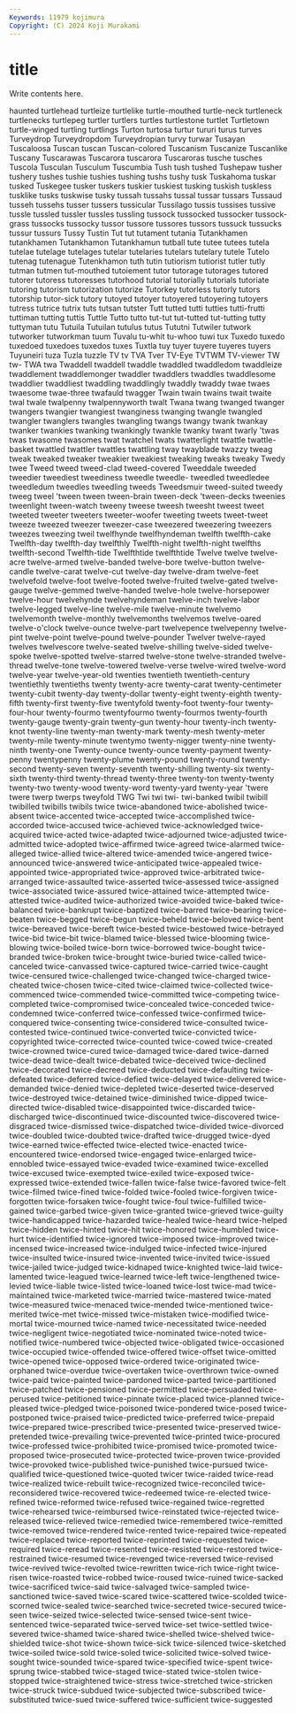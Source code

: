 ```yaml
---
Keywords: 11979 kojimura
Copyright: (C) 2024 Koji Murakami
---
```


# title

Write contents here.



haunted turtlehead turtleize turtlelike turtle-mouthed turtle-neck turtleneck turtlenecks turtlepeg
turtler turtlers turtles turtlestone turtlet Turtletown turtle-winged turtling turtlings Turton
turtosa turtur tururi turus turves Turveydrop Turveydropdom Turveydropian turvy turwar
Tusayan Tuscaloosa Tuscan tuscan Tuscan-colored Tuscanism Tuscanize Tuscanlike Tuscany Tuscarawas
Tuscarora tuscarora Tuscaroras tusche tusches Tuscola Tusculan Tusculum Tuscumbia Tush
tush tushed Tushepaw tusher tushery tushes tushie tushies tushing tushs
tushy tusk Tuskahoma tuskar tusked Tuskegee tusker tuskers tuskier tuskiest
tusking tuskish tuskless tusklike tusks tuskwise tusky tussah tussahs tussal
tussar tussars Tussaud tusseh tussehs tusser tussers tussicular Tussilago tussis
tussises tussive tussle tussled tussler tussles tussling tussock tussocked tussocker
tussock-grass tussocks tussocky tussor tussore tussores tussors tussuck tussucks tussur
tussurs Tussy Tustin Tut tut tutament tutania Tutankhamen tutankhamen Tutankhamon
Tutankhamun tutball tute tutee tutees tutela tutelae tutelage tutelages tutelar
tutelaries tutelars tutelary tutele Tutelo tutenag tutenague Tutenkhamon tuth tutin
tutiorism tutiorist tutler tutly tutman tutmen tut-mouthed tutoiement tutor tutorage
tutorages tutored tutorer tutoress tutoresses tutorhood tutorial tutorially tutorials tutoriate
tutoring tutorism tutorization tutorize Tutorkey tutorless tutorly tutors tutorship tutor-sick
tutory tutoyed tutoyer tutoyered tutoyering tutoyers tutress tutrice tutrix tuts
tutsan tutster Tutt tutted tutti tutties tutti-frutti tuttiman tutting tuttis
Tuttle Tutto tutto tut-tut tut-tutted tut-tutting tutty tuttyman tutu Tutuila
Tutuilan tutulus tutus Tututni Tutwiler tutwork tutworker tutworkman tuum Tuvalu
tu-whit tu-whoo tuwi tux Tuxedo tuxedo tuxedoed tuxedoes tuxedos tuxes
Tuxtla tuy tuyer tuyere tuyeres tuyers Tuyuneiri tuza Tuzla tuzzle
TV tv TVA Tver TV-Eye TVTWM TV-viewer TW tw- TWA
twa Twaddell twaddell twaddle twaddled twaddledom twaddleize twaddlement twaddlemonger twaddler
twaddlers twaddles twaddlesome twaddlier twaddliest twaddling twaddlingly twaddly twaddy twae
twaes twaesome twae-three twafauld twagger Twain twain twains twait twaite
twal twale twalpenny twalpennyworth twalt Twana twang twanged twanger twangers
twangier twangiest twanginess twanging twangle twangled twangler twanglers twangles twangling
twangs twangy twank twankay twanker twankies twanking twankingly twankle twanky
twant twarly 'twas twas twasome twasomes twat twatchel twats twatterlight
twattle twattle-basket twattled twattler twattles twattling tway twayblade twazzy tweag
tweak tweaked tweaker tweakier tweakiest tweaking tweaks tweaky Twedy twee
Tweed tweed tweed-clad tweed-covered Tweeddale tweeded tweedier tweediest tweediness tweedle
tweedle- tweedled tweedledee tweedledum tweedles tweedling tweeds Tweedsmuir tweed-suited tweedy
tweeg tweel 'tween tween tween-brain tween-deck 'tween-decks tweenies tweenlight tween-watch
tweeny tweese tweesh tweesht tweest tweet tweeted tweeter tweeters tweeter-woofer
tweeting tweets tweet-tweet tweeze tweezed tweezer tweezer-case tweezered tweezering tweezers
tweezes tweezing tweil twelfhynde twelfhyndeman twelfth twelfth-cake Twelfth-day twelfth-day twelfthly
Twelfth-night twelfth-night twelfths twelfth-second Twelfth-tide Twelfthtide twelfthtide Twelve twelve twelve-acre
twelve-armed twelve-banded twelve-bore twelve-button twelve-candle twelve-carat twelve-cut twelve-day twelve-dram twelve-feet
twelvefold twelve-foot twelve-footed twelve-fruited twelve-gated twelve-gauge twelve-gemmed twelve-handed twelve-hole twelve-horsepower
twelve-hour twelvehynde twelvehyndeman twelve-inch twelve-labor twelve-legged twelve-line twelve-mile twelve-minute twelvemo
twelvemonth twelve-monthly twelvemonths twelvemos twelve-oared twelve-o'clock twelve-ounce twelve-part twelvepence twelvepenny
twelve-pint twelve-point twelve-pound twelve-pounder Twelver twelve-rayed twelves twelvescore twelve-seated twelve-shilling
twelve-sided twelve-spoke twelve-spotted twelve-starred twelve-stone twelve-stranded twelve-thread twelve-tone twelve-towered twelve-verse
twelve-wired twelve-word twelve-year twelve-year-old twenties twentieth twentieth-century twentiethly twentieths twenty
twenty-acre twenty-carat twenty-centimeter twenty-cubit twenty-day twenty-dollar twenty-eight twenty-eighth twenty-fifth twenty-first
twenty-five twentyfold twenty-foot twenty-four twenty-four-hour twenty-fourmo twentyfourmo twenty-fourmos twenty-fourth twenty-gauge
twenty-grain twenty-gun twenty-hour twenty-inch twenty-knot twenty-line twenty-man twenty-mark twenty-mesh twenty-meter
twenty-mile twenty-minute twentymo twenty-nigger twenty-nine twenty-ninth twenty-one Twenty-ounce twenty-ounce twenty-payment
twenty-penny twentypenny twenty-plume twenty-pound twenty-round twenty-second twenty-seven twenty-seventh twenty-shilling twenty-six
twenty-sixth twenty-third twenty-thread twenty-three twenty-ton twenty-twenty twenty-two twenty-wood twenty-word twenty-yard
twenty-year 'twere twere twerp twerps tweyfold TWG Twi twi twi-
twi-banked twibil twibill twibilled twibills twibils twice twice-abandoned twice-abolished twice-absent
twice-accented twice-accepted twice-accomplished twice-accorded twice-accused twice-achieved twice-acknowledged twice-acquired twice-acted twice-adapted
twice-adjourned twice-adjusted twice-admitted twice-adopted twice-affirmed twice-agreed twice-alarmed twice-alleged twice-allied twice-altered
twice-amended twice-angered twice-announced twice-answered twice-anticipated twice-appealed twice-appointed twice-appropriated twice-approved twice-arbitrated
twice-arranged twice-assaulted twice-asserted twice-assessed twice-assigned twice-associated twice-assured twice-attained twice-attempted twice-attested
twice-audited twice-authorized twice-avoided twice-baked twice-balanced twice-bankrupt twice-baptized twice-barred twice-bearing twice-beaten
twice-begged twice-begun twice-beheld twice-beloved twice-bent twice-bereaved twice-bereft twice-bested twice-bestowed twice-betrayed
twice-bid twice-bit twice-blamed twice-blessed twice-blooming twice-blowing twice-boiled twice-born twice-borrowed twice-bought
twice-branded twice-broken twice-brought twice-buried twice-called twice-canceled twice-canvassed twice-captured twice-carried twice-caught
twice-censured twice-challenged twice-changed twice-charged twice-cheated twice-chosen twice-cited twice-claimed twice-collected twice-commenced
twice-commended twice-committed twice-competing twice-completed twice-compromised twice-concealed twice-conceded twice-condemned twice-conferred twice-confessed
twice-confirmed twice-conquered twice-consenting twice-considered twice-consulted twice-contested twice-continued twice-converted twice-convicted twice-copyrighted
twice-corrected twice-counted twice-cowed twice-created twice-crowned twice-cured twice-damaged twice-dared twice-darned twice-dead
twice-dealt twice-debated twice-deceived twice-declined twice-decorated twice-decreed twice-deducted twice-defaulting twice-defeated twice-deferred
twice-defied twice-delayed twice-delivered twice-demanded twice-denied twice-depleted twice-deserted twice-deserved twice-destroyed twice-detained
twice-diminished twice-dipped twice-directed twice-disabled twice-disappointed twice-discarded twice-discharged twice-discontinued twice-discounted twice-discovered
twice-disgraced twice-dismissed twice-dispatched twice-divided twice-divorced twice-doubled twice-doubted twice-drafted twice-drugged twice-dyed
twice-earned twice-effected twice-elected twice-enacted twice-encountered twice-endorsed twice-engaged twice-enlarged twice-ennobled twice-essayed
twice-evaded twice-examined twice-excelled twice-excused twice-exempted twice-exiled twice-exposed twice-expressed twice-extended twice-fallen
twice-false twice-favored twice-felt twice-filmed twice-fined twice-folded twice-fooled twice-forgiven twice-forgotten twice-forsaken
twice-fought twice-foul twice-fulfilled twice-gained twice-garbed twice-given twice-granted twice-grieved twice-guilty twice-handicapped
twice-hazarded twice-healed twice-heard twice-helped twice-hidden twice-hinted twice-hit twice-honored twice-humbled twice-hurt
twice-identified twice-ignored twice-imposed twice-improved twice-incensed twice-increased twice-indulged twice-infected twice-injured twice-insulted
twice-insured twice-invented twice-invited twice-issued twice-jailed twice-judged twice-kidnaped twice-knighted twice-laid twice-lamented
twice-leagued twice-learned twice-left twice-lengthened twice-levied twice-liable twice-listed twice-loaned twice-lost twice-mad
twice-maintained twice-marketed twice-married twice-mastered twice-mated twice-measured twice-menaced twice-mended twice-mentioned twice-merited
twice-met twice-missed twice-mistaken twice-modified twice-mortal twice-mourned twice-named twice-necessitated twice-needed twice-negligent
twice-negotiated twice-nominated twice-noted twice-notified twice-numbered twice-objected twice-obligated twice-occasioned twice-occupied twice-offended
twice-offered twice-offset twice-omitted twice-opened twice-opposed twice-ordered twice-originated twice-orphaned twice-overdue twice-overtaken
twice-overthrown twice-owned twice-paid twice-painted twice-pardoned twice-parted twice-partitioned twice-patched twice-pensioned twice-permitted
twice-persuaded twice-perused twice-petitioned twice-pinnate twice-placed twice-planned twice-pleased twice-pledged twice-poisoned twice-pondered
twice-posed twice-postponed twice-praised twice-predicted twice-preferred twice-prepaid twice-prepared twice-prescribed twice-presented twice-preserved
twice-pretended twice-prevailing twice-prevented twice-printed twice-procured twice-professed twice-prohibited twice-promised twice-promoted twice-proposed
twice-prosecuted twice-protected twice-proven twice-provided twice-provoked twice-published twice-punished twice-pursued twice-qualified twice-questioned
twice-quoted twicer twice-raided twice-read twice-realized twice-rebuilt twice-recognized twice-reconciled twice-reconsidered twice-recovered
twice-redeemed twice-re-elected twice-refined twice-reformed twice-refused twice-regained twice-regretted twice-rehearsed twice-reimbursed twice-reinstated
twice-rejected twice-released twice-relieved twice-remedied twice-remembered twice-remitted twice-removed twice-rendered twice-rented twice-repaired
twice-repeated twice-replaced twice-reported twice-reprinted twice-requested twice-required twice-reread twice-resented twice-resisted twice-restored
twice-restrained twice-resumed twice-revenged twice-reversed twice-revised twice-revived twice-revolted twice-rewritten twice-rich twice-right
twice-risen twice-roasted twice-robbed twice-roused twice-ruined twice-sacked twice-sacrificed twice-said twice-salvaged twice-sampled
twice-sanctioned twice-saved twice-scared twice-scattered twice-scolded twice-scorned twice-sealed twice-searched twice-secreted twice-secured
twice-seen twice-seized twice-selected twice-sensed twice-sent twice-sentenced twice-separated twice-served twice-set twice-settled
twice-severed twice-shamed twice-shared twice-shelled twice-shelved twice-shielded twice-shot twice-shown twice-sick twice-silenced
twice-sketched twice-soiled twice-sold twice-soled twice-solicited twice-solved twice-sought twice-sounded twice-spared twice-specified
twice-spent twice-sprung twice-stabbed twice-staged twice-stated twice-stolen twice-stopped twice-straightened twice-stress twice-stretched
twice-stricken twice-struck twice-subdued twice-subjected twice-subscribed twice-substituted twice-sued twice-suffered twice-sufficient twice-suggested
